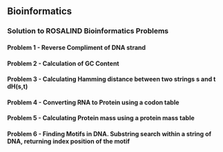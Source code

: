 ## Bioinformatics
### Solution to ROSALIND Bioinformatics Problems

#### Problem 1 - Reverse Compliment of DNA strand

#### Problem 2 - Calculation of GC Content

#### Problem 3 - Calculating Hamming distance between two strings s and t dH(s,t)

#### Problem 4 - Converting RNA to Protein using a codon table

#### Problem 5 - Calculating Protein mass using a protein mass table

#### Problem 6 - Finding Motifs in DNA. Substring search within a string of DNA, returning index position of the motif

